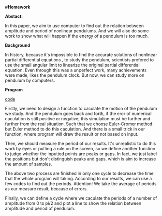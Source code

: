 #**Homework**

**Abstact:**

In this paper, we aim to use computer to find out the relation between amplitude and period of nonlinear pendulums. And we will also do some work to show what will happen if the energy of a pendulum is too much.

**Background**

In history, because it's impossible to find the accurate solutions of nonlinear partial differential equations , to study the pendulum, scientists prefered to use the small angular limit to linearize the original partial differential equation. Even through this was a unperfect work,  many achievements were made, likes the pendulum clock. But now, we can study more on pendulum by computers. 

**Program**

[code](https://raw.githubusercontent.com/Neoofchina/computationalphysics_N2013301020048/master/program/nonlinearpendulum.py)

Firstly, we need to design a function to caculate the motion of the pendulum we study. And the pendulum goes back and forth, if the eror of 
numerical caculation is still positive or negative, this simulation must be further and further from the real situation. Such that we choose Euler-Cromer method but Euler method to do this caculation. And there is a small
trick in our function, where program will draw the result or not based on input. 

Then, we should measure the period of our results. It's unrealistic to do this work by eyes or putting a rule on the screen, so we define another function to judge whether the inputted points are peaks or gaps. In fact, we just label the positions but don't distinguish peaks and gaps, which is aim to increase the amount of samples.

The above two process are finished in only one cycle to decrease the time that the whole program will taking. According to our results, we can use a few codes to find out the periods. Attention! We take the average of periods as our measure result, because of  errors.

Finally, we can define a cycle where we caculate the periods of  a number of amplitude from 0 to pi/2 and plot a line to show the relation between amplitude and period of pendulum.





